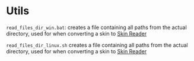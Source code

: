 # Utils

``read_files_dir_win.bat``: creates a file containing all paths from the actual directory, used for when converting a skin to [Skin Reader](https://github.com/GxsperMain/nmrih_play_to_earn?tab=readme-ov-file#skin-reader)

``read_files_dir_linux.sh`` creates a file containing all paths from the actual directory, used for when converting a skin to [Skin Reader](https://github.com/GxsperMain/nmrih_play_to_earn?tab=readme-ov-file#skin-reader)